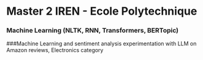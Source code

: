 # Master 2 IREN - Ecole Polytechnique
### Machine Learning (NLTK, RNN, Transformers, BERTopic)
###Machine Learning and sentiment analysis experimentation with LLM on Amazon reviews, Electronics category
